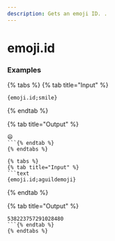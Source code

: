 ```yaml
---
description: Gets an emoji ID. .
---
```


# emoji.id <query>

### Examples

{% tabs %}
{% tab title="Input" %}
```text
{emoji.id;smile}
```
{% endtab %}

{% tab title="Output" %}
```text
😄
```{% endtab %}
{% endtabs %}

{% tabs %}
{% tab title="Input" %}
```text
{emoji.id;aguildemoji}
```
{% endtab %}

{% tab title="Output" %}
```text
538223757291028480
```{% endtab %}
{% endtabs %}